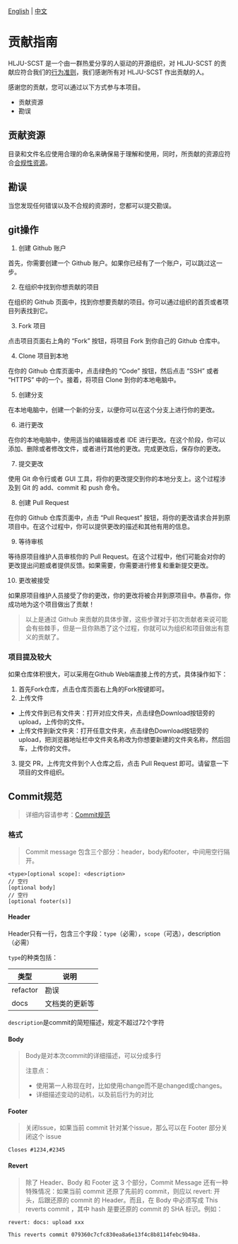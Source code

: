 [English](./CONTRIBUTING_EN.md) | [中文](./CONTRIBUTING.md)

# 贡献指南

HLJU-SCST 是一个由一群热爱分享的人驱动的开源组织，对 HLJU-SCST 的贡献应符合我们的[行为准则](./CODE_OF_CONDUCT.md)，我们感谢所有对 HLJU-SCST 作出贡献的人。

感谢您的贡献，您可以通过以下方式参与本项目。

- 贡献资源
- 勘误

## 贡献资源

目录和文件名应使用合理的命名来确保易于理解和使用，同时，所贡献的资源应符合[合规性资源](./COMPLIANCE_RESOURCES.md)。

## 勘误

当您发现任何错误以及不合规的资源时，您都可以提交勘误。

## git操作

1. 创建 Github 账户

首先，你需要创建一个 Github 账户。如果你已经有了一个账户，可以跳过这一步。

2. 在组织中找到你想贡献的项目

在组织的 Github 页面中，找到你想要贡献的项目。你可以通过组织的首页或者项目列表找到它。

3. Fork 项目

点击项目页面右上角的 “Fork” 按钮，将项目 Fork 到你自己的 Github 仓库中。

4. Clone 项目到本地

在你的 Github 仓库页面中，点击绿色的 “Code” 按钮，然后点击 “SSH” 或者 “HTTPS” 中的一个。接着，将项目 Clone 到你的本地电脑中。

5. 创建分支

在本地电脑中，创建一个新的分支，以便你可以在这个分支上进行你的更改。

6. 进行更改

在你的本地电脑中，使用适当的编辑器或者 IDE 进行更改。在这个阶段，你可以添加、删除或者修改文件，或者进行其他的更改。完成更改后，保存你的更改。

7. 提交更改

使用 Git 命令行或者 GUI 工具，将你的更改提交到你的本地分支上。这个过程涉及到 Git 的 add、commit 和 push 命令。

8. 创建 Pull Request

在你的 Github 仓库页面中，点击 “Pull Request” 按钮，将你的更改请求合并到原项目中。在这个过程中，你可以提供更改的描述和其他有用的信息。

9. 等待审核

等待原项目维护人员审核你的 Pull Request。在这个过程中，他们可能会对你的更改提出问题或者提供反馈。如果需要，你需要进行修复和重新提交更改。

10. 更改被接受

如果原项目维护人员接受了你的更改，你的更改将被合并到原项目中。恭喜你，你成功地为这个项目做出了贡献！

> 以上是通过 Github 来贡献的具体步骤，这些步骤对于初次贡献者来说可能会有些棘手，但是一旦你熟悉了这个过程，你就可以为组织和项目做出有意义的贡献了。

### 项目提及较大

如果仓库体积很大，可以采用在Github Web端直接上传的方式，具体操作如下：

1. 首先Fork仓库，点击仓库页面右上角的Fork按键即可。
2. 上传文件
 - 上传文件到已有文件夹：打开对应文件夹，点击绿色Download按钮旁的upload，上传你的文件。
 - 上传文件到新文件夹：打开任意文件夹，点击绿色Download按钮旁的upload，把浏览器地址栏中文件夹名称改为你想要新建的文件夹名称，然后回车，上传你的文件。
3. 提交 PR，上传完文件到个人仓库之后，点击 Pull Request 即可。请留意一下项目的文件组织。

## Commit规范

> 详细内容请参考：[Commit规范](https://www.conventionalcommits.org/en/v1.0.0/)

### 格式

> Commit message 包含三个部分：header，body和footer，中间用空行隔开。

```
<type>[optional scope]: <description>
// 空行
[optional body]
// 空行
[optional footer(s)]
```

#### Header

Header只有一行，包含三个字段：`type`（必需），`scope`（可选），description（必需）

`type`的种类包括：

| 类型       | 说明                                                       |
|----------|----------------------------------------------------------|
| refactor | 勘误 |
| docs     | 文档类的更新等                                   |

`description`是commit的简短描述，规定不超过72个字符

#### Body

> Body是对本次commit的详细描述，可以分成多行
>
> 注意点：
>
> - 使用第一人称现在时，比如使用change而不是changed或changes。
> - 详细描述变动的动机，以及前后行为的对比

#### Footer

> 关闭Issue，如果当前 commit 针对某个issue，那么可以在 Footer 部分关闭这个 issue

```
Closes #1234,#2345
```

#### Revert

> 除了 Header、Body 和 Footer 这 3 个部分，Commit Message 还有一种特殊情况：如果当前 commit 还原了先前的 commit，则应以
> revert: 开头，后跟还原的 commit 的 Header。而且，在 Body 中必须写成 This reverts commit ，其中 hash 是要还原的 commit 的 SHA
> 标识。例如：

```
revert: docs: upload xxx

This reverts commit 079360c7cfc830ea8a6e13f4c8b8114febc9b48a.
```
